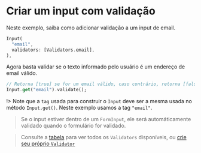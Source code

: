 # Criar um input com validação

Neste exemplo, saiba como adicionar validação a um input de email.

```dart
Input(
  "email",
  validators: [Validators.email],
),
```

Agora basta validar se o texto informado pelo usuário é um endereço de email válido.

```dart
// Retorna [true] se for um email válido, caso contrário, retorna [false]
Input.get("email").validate();
```

!> Note que a `tag` usada para construir o `Input` deve ser a mesma usada no método `Input.get()`. Neste exemplo usamos a tag `"email"`.

> Se o input estiver dentro de um `FormInput`, ele será automáticamente validado quando o formulário for validado.

> Consulte a [tabela](list-validators.md) para ver todos os `Validators` disponíveis, ou [crie seu próprio `Validator`](create-validator.md)

